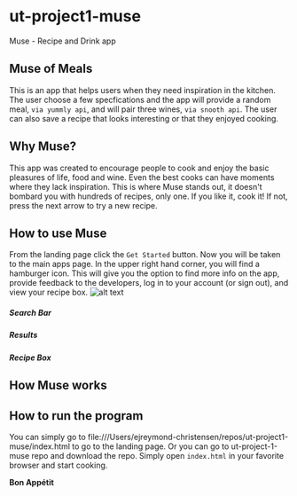 # ut-project1-muse
Muse - Recipe and Drink app

## Muse of Meals

This is an app that helps users when they need inspiration in the kitchen. The user choose a few specfications and the app will provide a random meal, `via yummly api`, and will pair three wines, `via snooth api`. The user can also save a recipe that looks interesting or that they enjoyed cooking.

## Why Muse?

This app was created to encourage people to cook and enjoy the basic pleasures of life, food and wine. Even the best cooks can have moments where they lack inspiration. This is where Muse stands out, it doesn't bombard you with hundreds of recipes, only one. If you like it, cook it! If not, press the next arrow to try a new recipe.

## How to use Muse

From the landing page click the `Get Started` button. Now you will be taken to the main apps page. In the upper right hand corner, you will find a hamburger icon. This will give you the option to find more info on the app, provide feedback to the developers, log in to your account (or sign out), and view your recipe box.
![alt text](https://github.com/ejreymond-christensen/ut-project1-muse/blob/master/assets/imgs/readme/buttons.png)

##### Search Bar

##### Results 

##### Recipe Box

## How Muse works

## How to run the program

You can simply go to file:///Users/ejreymond-christensen/repos/ut-project1-muse/index.html to go to the landing page. Or you can go to ut-project-1-muse repo and download the repo. Simply open `index.html` in your favorite browser and start cooking.


**Bon Appétit**
